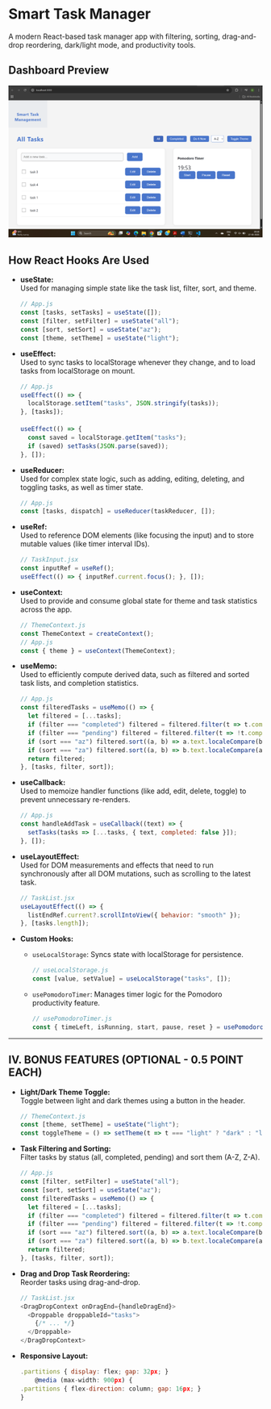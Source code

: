 # Smart Task Manager

A modern React-based task manager app with filtering, sorting, drag-and-drop reordering, dark/light mode, and productivity tools.

## Dashboard Preview

![Dashboard UI](public/dashboard.png)

## How React Hooks Are Used

- **useState:**  
  Used for managing simple state like the task list, filter, sort, and theme.  
  ```js
  // App.js
  const [tasks, setTasks] = useState([]);
  const [filter, setFilter] = useState("all");
  const [sort, setSort] = useState("az");
  const [theme, setTheme] = useState("light");
  ```

- **useEffect:**  
  Used to sync tasks to localStorage whenever they change, and to load tasks from localStorage on mount.  
  ```js
  // App.js
  useEffect(() => {
    localStorage.setItem("tasks", JSON.stringify(tasks));
  }, [tasks]);

  useEffect(() => {
    const saved = localStorage.getItem("tasks");
    if (saved) setTasks(JSON.parse(saved));
  }, []);
  ```

- **useReducer:**  
  Used for complex state logic, such as adding, editing, deleting, and toggling tasks, as well as timer state.  
  ```js
  // App.js
  const [tasks, dispatch] = useReducer(taskReducer, []);
  ```

- **useRef:**  
  Used to reference DOM elements (like focusing the input) and to store mutable values (like timer interval IDs).  
  ```js
  // TaskInput.jsx
  const inputRef = useRef();
  useEffect(() => { inputRef.current.focus(); }, []);
  ```

- **useContext:**  
  Used to provide and consume global state for theme and task statistics across the app.  
  ```js
  // ThemeContext.js
  const ThemeContext = createContext();
  // App.js
  const { theme } = useContext(ThemeContext);
  ```

- **useMemo:**  
  Used to efficiently compute derived data, such as filtered and sorted task lists, and completion statistics.  
  ```js
  // App.js
  const filteredTasks = useMemo(() => {
    let filtered = [...tasks];
    if (filter === "completed") filtered = filtered.filter(t => t.completed);
    if (filter === "pending") filtered = filtered.filter(t => !t.completed);
    if (sort === "az") filtered.sort((a, b) => a.text.localeCompare(b.text));
    if (sort === "za") filtered.sort((a, b) => b.text.localeCompare(a.text));
    return filtered;
  }, [tasks, filter, sort]);
  ```

- **useCallback:**  
  Used to memoize handler functions (like add, edit, delete, toggle) to prevent unnecessary re-renders.  
  ```js
  // App.js
  const handleAddTask = useCallback((text) => {
    setTasks(tasks => [...tasks, { text, completed: false }]);
  }, []);
  ```

- **useLayoutEffect:**  
  Used for DOM measurements and effects that need to run synchronously after all DOM mutations, such as scrolling to the latest task.  
  ```js
  // TaskList.jsx
  useLayoutEffect(() => {
    listEndRef.current?.scrollIntoView({ behavior: "smooth" });
  }, [tasks.length]);
  ```

- **Custom Hooks:**  
  - `useLocalStorage`: Syncs state with localStorage for persistence.  
    ```js
    // useLocalStorage.js
    const [value, setValue] = useLocalStorage("tasks", []);
    ```
  - `usePomodoroTimer`: Manages timer logic for the Pomodoro productivity feature.  
    ```js
    // usePomodoroTimer.js
    const { timeLeft, isRunning, start, pause, reset } = usePomodoroTimer();
    ```
---

## IV. BONUS FEATURES (OPTIONAL - 0.5 POINT EACH)

- **Light/Dark Theme Toggle:**  
  Toggle between light and dark themes using a button in the header.  
  ```js
  // ThemeContext.js
  const [theme, setTheme] = useState("light");
  const toggleTheme = () => setTheme(t => t === "light" ? "dark" : "light");
  ```

- **Task Filtering and Sorting:**  
  Filter tasks by status (all, completed, pending) and sort them (A-Z, Z-A).  
  ```js
  // App.js
  const [filter, setFilter] = useState("all");
  const [sort, setSort] = useState("az");
  const filteredTasks = useMemo(() => {
    let filtered = [...tasks];
    if (filter === "completed") filtered = filtered.filter(t => t.completed);
    if (filter === "pending") filtered = filtered.filter(t => !t.completed);
    if (sort === "az") filtered.sort((a, b) => a.text.localeCompare(b.text));
    if (sort === "za") filtered.sort((a, b) => b.text.localeCompare(a.text));
    return filtered;
  }, [tasks, filter, sort]);
  ```

- **Drag and Drop Task Reordering:**  
  Reorder tasks using drag-and-drop.  
  ```js
  // TaskList.jsx
  <DragDropContext onDragEnd={handleDragEnd}>
    <Droppable droppableId="tasks">
      {/* ... */}
    </Droppable>
  </DragDropContext>
  ```
- **Responsive Layout:**  
  ```js
  .partitions { display: flex; gap: 32px; }
      @media (max-width: 900px) {
  .partitions { flex-direction: column; gap: 16px; }
  }
```


